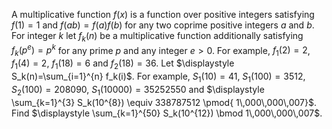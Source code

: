 A multiplicative function $f(x)$ is a function over positive integers satisfying $f(1)=1$ and $f(a b)=f(a) f(b)$ for any two coprime positive integers $a$ and $b$.
For integer $k$ let $f_k(n)$ be a multiplicative function additionally satisfying $f_k(p^e)=p^k$ for any prime $p$ and any integer $e>0$. 
For example, $f_1(2)=2$, $f_1(4)=2$, $f_1(18)=6$ and $f_2(18)=36$.
Let $\displaystyle S_k(n)=\sum_{i=1}^{n} f_k(i)$.
For example, $S_1(10)=41$, $S_1(100)=3512$, $S_2(100)=208090$, $S_1(10000)=35252550$ and $\displaystyle \sum_{k=1}^{3} S_k(10^{8}) \equiv 338787512 \pmod{ 1\,000\,000\,007}$.
Find $\displaystyle \sum_{k=1}^{50} S_k(10^{12}) \bmod 1\,000\,000\,007$.